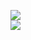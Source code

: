 [![](https://img.shields.io/badge/Made%20With-Github%20Spray-lightgrey.svg?style=for-the-badge&logo=github)](https://github.com/Annihil/github-spray#20260)  
[![](https://i.imgur.com/2DrTn0Z.gif)](https://github.com/Annihil/github-spray)